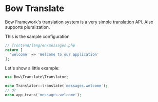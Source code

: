 # Bow Translate

Bow Framework's translation system is a very simple translation API. Also supports pluralization.

This is the sample configuration

```php
// frontend/lang/en/messages.php
return [
  'welcome' => 'Welcome to our application'
];
```

Let's show a little example:

```php
use Bow\Translate\Translator;

echo Translator::translate('messages.welcome');
// Or
echo app_trans('messages.welcome');
```
